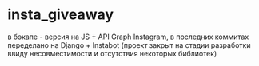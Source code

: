 # insta_giveaway
в бэкапе - версия на JS + API Graph Instagram, в последних коммитах переделано на Django + Instabot
(проект закрыт на стадии разработки ввиду несовместимости и отсутствия некоторых библиотек)
